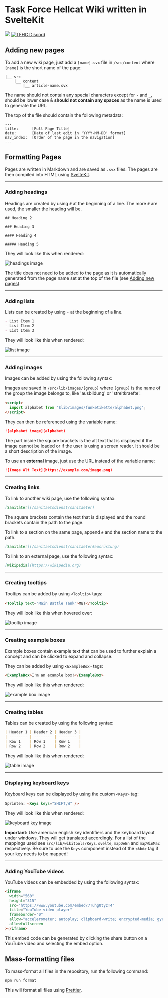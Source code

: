 # Task Force Hellcat Wiki written in SvelteKit

[![](https://img.shields.io/website?down_color=red&down_message=offline&label=TFHC%20Wiki&up_color=green&up_message=online&url=https%3A%2F%2Fwiki.taskforcehellcat.de%2F)](https://wiki.taskforcehellcat.de)
[![TFHC Discord](https://img.shields.io/discord/629333468299526164?color=green&label=Discord&logo=Discord)](https://discord.taskforcehellcat.de/)

## Adding new pages

To add a new wiki page, just add a `[name].svx` file in `/src/content` where `[name]` is the short name of the page:

```
|__ src
    |__ content
        |__ article-name.svx
```

The name should not contain any special characters except for `-` and `_`, should be lower case & **should not contain any spaces** as the name is used to generate the URL.

The top of the file should contain the following metadata:

```
---
title:      [Full Page Title]
date:       [Date of last edit in 'YYYY-MM-DD' format]
nav_index:  [Order of the page in the navigation]
---
```

## Formatting Pages

Pages are written in Markdown and are saved as `.svx` files. The pages are then compiled into HTML using [SvelteKit](https://kit.svelte.dev/).

---

### Adding headings

Headings are created by using `#` at the beginning of a line. The more `#` are used, the smaller the heading will be.

```
## Heading 2

### Heading 3

#### Heading 4

##### Heading 5
```

They will look like this when rendered:

![headings image](./src/lib/images/readme/headings.png)

The title does not need to be added to the page as it is automatically generated from the page name set at the top of the file (see [Adding new pages](##Adding-new-pages)).

---

### Adding lists

Lists can be created by using `-` at the beginning of a line.

```markdown
- List Item 1
- List Item 2
- List Item 3
```

They will look like this when rendered:

![list image](./src/lib/images/readme/list.png)

---

### Adding images

Images can be added by using the following syntax:

Images are saved in `/src/lib/images/[group]` where `[group]` is the name of the group the image belongs to, like 'ausbildung' or 'streitkraefte'.

```html
<script>
  import alphabet from '$lib/images/funketikette/alphabet.png';
</script>
```

They can then be referenced using the variable name:

```markdown
![alphabet image](alphabet)
```

The part inside the square brackets is the alt text that is displayed if the image cannot be loaded or if the user is using a screen reader.
It should be a short description of the image.

To use an **external** image, just use the URL instead of the variable name:

```markdown
![Image Alt Text](https://example.com/image.png)
```

---

### Creating links

To link to another wiki page, use the following syntax:

```markdown
[Sanitäter](/sanitaetsdienst/sanitaeter)
```

The square brackets contain the text that is displayed and the round brackets contain the path to the page.

To link to a section on the same page, append `#` and the section name to the path.

```markdown
[Sanitäter](/sanitaetsdienst/sanitaeter#ausrüstung)
```

To link to an external page, use the following syntax:

```markdown
[Wikipedia](https://wikipedia.org)
```

---

### Creating tooltips

Tooltips can be added by using `<Tooltip>` tags:

```html
<Tooltip text="Main Battle Tank">MBT</Tooltip>
```

They will look like this when hovered over:

![tooltip image](./src/lib/images/readme/tooltip.png)

---

### Creating example boxes

Example boxes contain example text that can be used to further explain a concept and can be clicked to expand and collapse.

They can be added by using `<ExampleBox>` tags:

```html
<ExampleBox>I'm an example box!</ExampleBox>
```

They will look like this when rendered:

![example box image](./src/lib/images/readme/example-box.png)

---

### Creating tables

Tables can be created by using the following syntax:

```markdown
| Header 1 | Header 2 | Header 3 |
| -------- | -------- | -------- |
| Row 1    | Row 1    | Row 1    |
| Row 2    | Row 2    | Row 2    |
```

They will look like this when rendered:

![table image](./src/lib/images/readme/table.png)

---

### Displaying keyboard keys

Keyboard keys can be displayed by using the custom `<Keys>` tag:

```html
Sprinten: <Keys keys="SHIFT,W" />
```

They will look like this when rendered:

![keyboard key image](./src/lib/images/readme/kbd.png)

**Important:** Use american english key identifiers and the keyboard layout under windows. They will get translated accordingly.
For a list of the mappings used see `src/lib/wikitools/Keys.svelte`, `mapDeEn` and `mapWinMac` respectively.
Be sure to use the `Keys` component instead of the `<kbd>` tag if your key needs to be mapped!

---

### Adding YouTube videos

YouTube videos can be embedded by using the following syntax:

```html
<iframe
  width="560"
  height="315"
  src="https://www.youtube.com/embed/7Tuhg0tyzT4"
  title="YouTube video player"
  frameborder="0"
  allow="accelerometer; autoplay; clipboard-write; encrypted-media; gyroscope; picture-in-picture; web-share"
  allowfullscreen
></iframe>
```

This embed code can be generated by clicking the share button on a YouTube video and selecting the embed option.

## Mass-formatting files

To mass-format all files in the repository, run the following command:

```bash
npm run format
```

This will format all files using [Prettier](https://prettier.io/).
